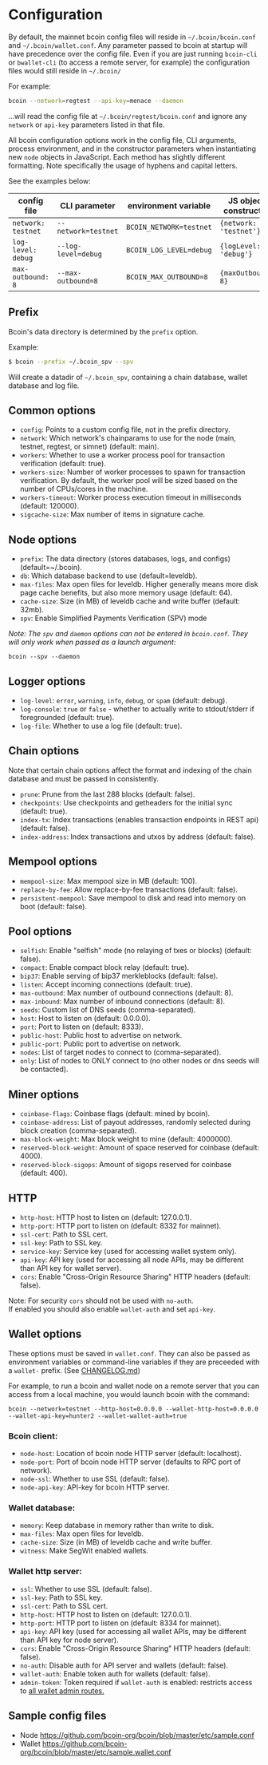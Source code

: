 # Configuration

By default, the mainnet bcoin config files will reside in `~/.bcoin/bcoin.conf`
and `~/.bcoin/wallet.conf`. Any parameter passed to bcoin at startup will have
precedence over the config file. Even if you are just running `bcoin-cli` or
`bwallet-cli` (to access a remote server, for example) the configuration
files would still reside in `~/.bcoin/`

For example:

``` bash
bcoin --network=regtest --api-key=menace --daemon
```

...will read the config file at `~/.bcoin/regtest/bcoin.conf` and ignore any
`network` or `api-key` parameters listed in that file.

All bcoin configuration options work in the config file, CLI arguments,
process environment, and in the constructor parameters when instantiating
new `node` objects in JavaScript. Each method has slightly different
formatting. Note specifically the usage of hyphens and capital letters.

See the examples below:

| config file | CLI parameter | environment variable | JS object constructor |
|---|---|---|---|
| `network: testnet` | `--network=testnet` | `BCOIN_NETWORK=testnet` | `{network: 'testnet'}` |
| `log-level: debug` | `--log-level=debug` | `BCOIN_LOG_LEVEL=debug` | `{logLevel: 'debug'}` |
| `max-outbound: 8` | `--max-outbound=8` | `BCOIN_MAX_OUTBOUND=8` | `{maxOutbound: 8}`|

## Prefix

Bcoin's data directory is determined by the `prefix` option.

Example:

``` bash
$ bcoin --prefix ~/.bcoin_spv --spv
```

Will create a datadir of `~/.bcoin_spv`, containing a chain database, wallet
database and log file.

## Common options

- `config`: Points to a custom config file, not in the prefix directory.
- `network`: Which network's chainparams to use for the node (main, testnet,
  regtest, or simnet) (default: main).
- `workers`: Whether to use a worker process pool for transaction
  verification (default: true).
- `workers-size`: Number of worker processes to spawn for transaction
  verification. By default, the worker pool will be sized based on the number
  of CPUs/cores in the machine.
- `workers-timeout`: Worker process execution timeout in
  milliseconds (default: 120000).
- `sigcache-size`: Max number of items in signature cache.

## Node options

- `prefix`: The data directory (stores databases, logs, and configs)
  (default=~/.bcoin).
- `db`: Which database backend to use (default=leveldb).
- `max-files`: Max open files for leveldb. Higher generally means more disk
  page cache benefits, but also more memory usage (default: 64).
- `cache-size`: Size (in MB) of leveldb cache and write buffer
  (default: 32mb).
- `spv`: Enable Simplified Payments Verification (SPV) mode

*Note: The `spv` and `daemon` options can not be entered in `bcoin.conf`.
They will only work when passed as a launch argument:*
```
bcoin --spv --daemon
```

## Logger options

- `log-level`: `error`, `warning`, `info`, `debug`, or `spam` (default: debug).
- `log-console`: `true` or `false` - whether to actually write to stdout/stderr
  if foregrounded (default: true).
- `log-file`: Whether to use a log file (default: true).

## Chain options

Note that certain chain options affect the format and indexing of the chain
database and must be passed in consistently.

- `prune`: Prune from the last 288 blocks (default: false).
- `checkpoints`: Use checkpoints and getheaders for the initial
  sync (default: true).
- `index-tx`: Index transactions (enables transaction endpoints in REST api)
  (default: false).
- `index-address`: Index transactions and utxos by address (default: false).

## Mempool options

- `mempool-size`: Max mempool size in MB (default: 100).
- `replace-by-fee`: Allow replace-by-fee transactions (default: false).
- `persistent-mempool`: Save mempool to disk and read into memory on boot
  (default: false).

## Pool options

- `selfish`: Enable "selfish" mode (no relaying of txes or blocks)
  (default: false).
- `compact`: Enable compact block relay (default: true).
- `bip37`: Enable serving of bip37 merkleblocks (default: false).
- `listen`: Accept incoming connections (default: true).
- `max-outbound`: Max number of outbound connections (default: 8).
- `max-inbound`: Max number of inbound connections (default: 8).
- `seeds`: Custom list of DNS seeds (comma-separated).
- `host`: Host to listen on (default: 0.0.0.0).
- `port`: Port to listen on (default: 8333).
- `public-host`: Public host to advertise on network.
- `public-port`: Public port to advertise on network.
- `nodes`: List of target nodes to connect to (comma-separated).
- `only`: List of nodes to ONLY connect to (no other nodes or dns seeds will
  be contacted).

## Miner options

- `coinbase-flags`: Coinbase flags (default: mined by bcoin).
- `coinbase-address`: List of payout addresses, randomly selected during block
  creation (comma-separated).
- `max-block-weight`: Max block weight to mine (default: 4000000).
- `reserved-block-weight`: Amount of space reserved for coinbase
  (default: 4000).
- `reserved-block-sigops`: Amount of sigops reserved for coinbase
  (default: 400).

## HTTP

- `http-host`: HTTP host to listen on (default: 127.0.0.1).
- `http-port`: HTTP port to listen on (default: 8332 for mainnet).
- `ssl-cert`: Path to SSL cert.
- `ssl-key`: Path to SSL key.
- `service-key`: Service key (used for accessing wallet system only).
- `api-key`: API key (used for accessing all node APIs, may be different than
  API key for wallet server).
- `cors`: Enable "Cross-Origin Resource Sharing" HTTP headers (default: false).

Note: For security `cors` should not be used with `no-auth`. \
If enabled you should also enable `wallet-auth` and set `api-key`.

## Wallet options

These options must be saved in `wallet.conf`. They can also be passed as
environment variables or command-line variables if they are preceeded with
a `wallet-` prefix. (See [CHANGELOG.md](https://github.com/bcoin-org/bcoin/blob/master/CHANGELOG.md#configuration-changes))

For example, to run a bcoin and wallet node on a remote server that you can
access from a local machine, you would launch bcoin with the command:

`bcoin --network=testnet --http-host=0.0.0.0 --wallet-http-host=0.0.0.0
--wallet-api-key=hunter2 --wallet-wallet-auth=true`

### Bcoin client:

- `node-host`: Location of bcoin node HTTP server (default: localhost).
- `node-port`: Port of bcoin node HTTP server (defaults to RPC port
  of network).
- `node-ssl`: Whether to use SSL (default: false).
- `node-api-key`: API-key for bcoin HTTP server.

### Wallet database:

- `memory`: Keep database in memory rather than write to disk.
- `max-files`: Max open files for leveldb.
- `cache-size`: Size (in MB) of leveldb cache and write buffer.
- `witness`: Make SegWit enabled wallets.

### Wallet http server:

- `ssl`: Whether to use SSL (default: false).
- `ssl-key`: Path to SSL key.
- `ssl-cert`: Path to SSL cert.
- `http-host`: HTTP host to listen on (default: 127.0.0.1).
- `http-port`: HTTP port to listen on (default: 8334 for mainnet).
- `api-key`: API key (used for accessing all wallet APIs, may be different
  than API key for node server).
- `cors`: Enable "Cross-Origin Resource Sharing" HTTP headers (default: false).
- `no-auth`: Disable auth for API server and wallets (default: false).
- `wallet-auth`: Enable token auth for wallets (default: false).
- `admin-token`: Token required if `wallet-auth` is enabled: restricts access
  to [all wallet admin routes.](https://bcoin.io/api-docs/#wallet-admin-commands)

## Sample config files

- Node https://github.com/bcoin-org/bcoin/blob/master/etc/sample.conf
- Wallet https://github.com/bcoin-org/bcoin/blob/master/etc/sample.wallet.conf
